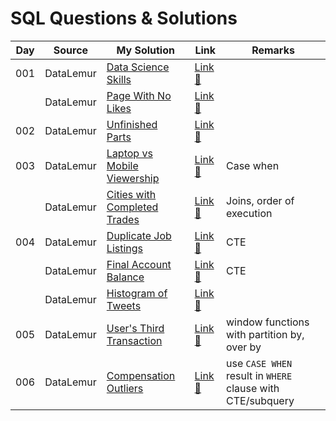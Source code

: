 # SQL Questions & Solutions

| Day | Source    | My Solution                                                                 | Link                                                                    | Remarks                                                    |
| --- | --------- | --------------------------------------------------------------------------- | ----------------------------------------------------------------------- | ---------------------------------------------------------- |
| 001 | DataLemur | [Data Science Skills](/datalemur/01-DataScienceSkills.sql)                  | [Link :link:](https://datalemur.com/questions/matching-skills)          |
|     | DataLemur | [Page With No Likes](/datalemur/02-PageWithNoLikes.sql)                     | [Link :link:](https://datalemur.com/questions/sql-page-with-no-likes)   |
| 002 | DataLemur | [Unfinished Parts](/datalemur/03-UnfinishedParts.sql)                       | [Link :link:](https://datalemur.com/questions/tesla-unfinished-parts)   |
| 003 | DataLemur | [Laptop vs Mobile Viewership](/datalemur/04-LaptopVsMobileViewership.sql)   | [Link :link:](https://datalemur.com/questions/laptop-mobile-viewership) | Case when                                                  |
|     | DataLemur | [Cities with Completed Trades](/datalemur/05-CitiesWithCompletedTrades.sql) | [Link :link:](https://datalemur.com/questions/completed-trades)         | Joins, order of execution                                  |
| 004 | DataLemur | [Duplicate Job Listings](/datalemur/06-DuplicateJobListings.sql)            | [Link :link:](https://datalemur.com/questions/duplicate-job-listings)   | CTE                                                        |
|     | DataLemur | [Final Account Balance](/datalemur/07-FinalAccountBalance.sql)              | [Link :link:](https://datalemur.com/questions/final-account-balance)    | CTE                                                        |
|     | DataLemur | [Histogram of Tweets](/datalemur/08-HistogramOfTweets.sql)                  | [Link :link:](https://datalemur.com/questions/sql-histogram-tweets)     |
| 005 | DataLemur | [User's Third Transaction](/datalemur/UsersThirdTransaction.sql)            | [Link :link:](https://datalemur.com/questions/sql-third-transaction)    | window functions with partition by, over by                |
| 006 | DataLemur | [Compensation Outliers](/datalemur/CompensationOutliers.sql)                | [Link :link:](https://datalemur.com/questions/compensation-outliers)    | use `CASE WHEN` result in `WHERE` clause with CTE/subquery |
